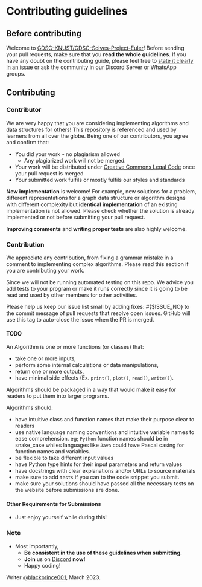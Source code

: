 # Contributing guidelines

## Before contributing

Welcome to [GDSC-KNUST/GDSC-Solves-Project-Euler](https://github.com/GDSC-KNUST/GDSC-Solves-Project-Euler)! Before sending your pull requests, make sure that you __read the whole guidelines__. If you have any doubt on the contributing guide, please feel free to [state it clearly in an issue](https://github.com/GDSC-KNUST/GDSC-Solves-Project-Euler/issues/new) or ask the community in our Discord Server or WhatsApp groups.

## Contributing

### Contributor

We are very happy that you are considering implementing algorithms and data structures for others! This repository is referenced and used by learners from all over the globe. Being one of our contributors, you agree and confirm that:

- You did your work - no plagiarism allowed
  - Any plagiarized work will not be merged.
- Your work will be distributed under [Creative Commons Legal Code](LICENSE.md) once your pull request is merged
- Your submitted work fulfils or mostly fulfils our styles and standards

__New implementation__ is welcome! For example, new solutions for a problem, different representations for a graph data structure or algorithm designs with different complexity but __identical implementation__ of an existing implementation is not allowed. Please check whether the solution is already implemented or not before submitting your pull request.

__Improving comments__ and __writing proper tests__ are also highly welcome.

### Contribution

We appreciate any contribution, from fixing a grammar mistake in a comment to implementing complex algorithms. Please read this section if you are contributing your work.

Since we will not be running automated testing on this repo. We advice you add tests to your program or make it runs correctly since it is going to be read and used by other members for other activities.

Please help us keep our issue list small by adding fixes: #{$ISSUE_NO} to the commit message of pull requests that resolve open issues. GitHub will use this tag to auto-close the issue when the PR is merged.

#### TODO

An Algorithm is one or more functions (or classes) that:

- take one or more inputs,
- perform some internal calculations or data manipulations,
- return one or more outputs,
- have minimal side effects (Ex. `print()`, `plot()`, `read()`, `write()`).

Algorithms should be packaged in a way that would make it easy for readers to put them into larger programs.

Algorithms should:

- have intuitive class and function names that make their purpose clear to readers
- use native language naming conventions and intuitive variable names to ease comprehension. eg; `Python` function names should be in snake_case whiles languages like `Java` could have Pascal casing for function names and variables.
- be flexible to take different input values
- have Python type hints for their input parameters and return values
- have docstrings with clear explanations and/or URLs to source materials
- make sure to add `tests` if you can to the code snippet you submit.
- make sure your solutions should have passed all the necessary tests on the website before submissions are done.

#### Other Requirements for Submissions

- Just enjoy yourself while during this!

### Note

- Most importantly,
  - __Be consistent in the use of these guidelines when submitting.__
  - __Join__ us on [Discord](https://discord.gg/dzea8JNWGE) __now!__
  - Happy coding!

Writer [@blackprince001](https://github.com/blackprince001), March 2023.
